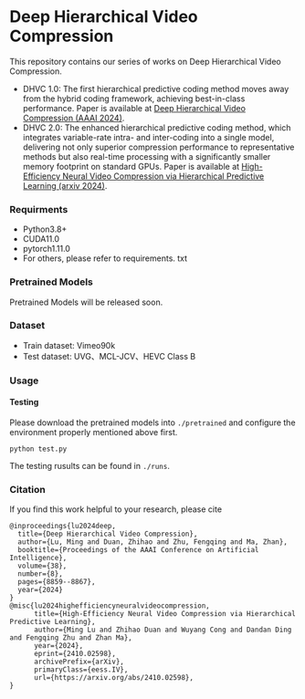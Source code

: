 # Deep Hierarchical Video Compression

This repository contains our series of works on Deep Hierarchical Video Compression.

* DHVC 1.0: The first hierarchical predictive coding method moves away from the hybrid coding framework, achieving best-in-class performance. Paper is available at [Deep Hierarchical Video Compression (AAAI 2024)](https://ojs.aaai.org/index.php/AAAI/article/view/28733).
* DHVC 2.0: The enhanced hierarchical predictive coding method, which integrates variable-rate intra- and inter-coding into a single model, delivering not only superior compression performance to representative methods but
 also real-time processing with a significantly smaller memory footprint on standard GPUs. Paper is available at [High-Efficiency Neural Video Compression
 via Hierarchical Predictive Learning (arxiv 2024)](https://arxiv.org/pdf/2410.02598).

### Requirments

- Python3.8+
- CUDA11.0
- pytorch1.11.0
- For others, please refer to requirements. txt

### Pretrained Models

Pretrained Models will be released soon.

### Dataset

* Train dataset: Vimeo90k
* Test dataset: UVG、MCL-JCV、HEVC Class B


### Usage

#### Testing

Please download the pretrained models into `./pretrained` and configure the environment properly mentioned above first.

```shell
python test.py
```

The testing rusults can be found in `./runs`.


### Citation

If you find this work helpful to your research, please cite

```
@inproceedings{lu2024deep,
  title={Deep Hierarchical Video Compression},
  author={Lu, Ming and Duan, Zhihao and Zhu, Fengqing and Ma, Zhan},
  booktitle={Proceedings of the AAAI Conference on Artificial Intelligence},
  volume={38},
  number={8},
  pages={8859--8867},
  year={2024}
}
@misc{lu2024highefficiencyneuralvideocompression,
      title={High-Efficiency Neural Video Compression via Hierarchical Predictive Learning}, 
      author={Ming Lu and Zhihao Duan and Wuyang Cong and Dandan Ding and Fengqing Zhu and Zhan Ma},
      year={2024},
      eprint={2410.02598},
      archivePrefix={arXiv},
      primaryClass={eess.IV},
      url={https://arxiv.org/abs/2410.02598}, 
}
```

